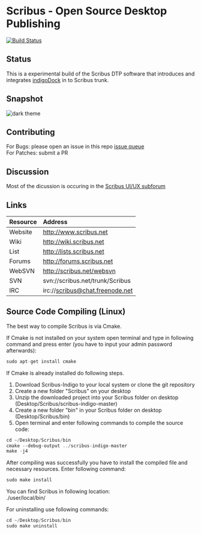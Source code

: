 Scribus - Open Source Desktop Publishing 
==============================
[![Build Status](https://travis-ci.org/nitramr/scribus-indigo.svg?branch=master)](https://travis-ci.org/nitramr/scribus-indigo) 

## Status
This is a experimental build of the Scribus DTP software that introduces and integrates [indigoDock](https://github.com/nitramr/indigoDock) in to Scribus trunk. 

## Snapshot

![dark theme](https://cloud.githubusercontent.com/assets/15112256/20462261/55a690be-af18-11e6-931b-a3e5226bcf53.png)

## Contributing
For Bugs: please open an issue in this repo [issue queue](https://github.com/nitramr/scribus-indigo/issues)  
For Patches: submit a PR 

## Discussion 
Most of the dicussion is occuring in the [Scribus UI/UX subforum](http://forums.scribus.net/index.php/topic,1617.0.html)

## Links
|Resource | Address |  
|:---------|:---------|  
|Website |http://www.scribus.net |  
|Wiki | http://wiki.scribus.net |  
|List | http://lists.scribus.net |  
|Forums | http://forums.scribus.net | 
|WebSVN | http://scribus.net/websvn |
|SVN | svn://scribus.net/trunk/Scribus |  
|IRC | irc://scribus@chat.freenode.net |  


## Source Code Compiling (Linux)

The best way to compile Scribus is via Cmake.  

If Cmake is not installed on your system open terminal and type in following command and press enter (you have to input your admin password afterwards):  

```C++
sudo apt-get install cmake
```

If Cmake is already installed do following steps.  
1. Download Scribus-Indigo to your local system or clone the git repository  
2. Create a new folder "Scribus" on your desktop  
3. Unzip the downloaded project into your Scribus folder on desktop (Desktop/Scribus/scribus-indigo-master)  
4. Create a new folder "bin" in your Scribus folder on desktop (Desktop/Scribus/bin)  
5. Open terminal and enter following commands to compile the source code:  


```C++
cd ~/Desktop/Scribus/bin
cmake --debug-output ../scribus-indigo-master
make -j4
```

After compiling was successfully you have to install the compiled file and necessary resources. Enter following command:  


```C++
sudo make install
```

You can find Scribus in following location:  
./user/local/bin/  


For uninstalling use following commands:  
```C++
cd ~/Desktop/Scribus/bin
sudo make uninstall
```


